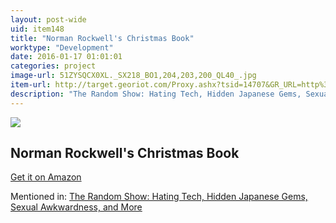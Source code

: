 ```yaml
---
layout: post-wide
uid: item148
title: "Norman Rockwell's Christmas Book"
worktype: "Development"
date: 2016-01-17 01:01:01
categories: project
image-url: 51ZYSQCX0XL._SX218_BO1,204,203,200_QL40_.jpg
item-url: http://target.georiot.com/Proxy.ashx?tsid=14707&GR_URL=http%3A%2F%2Fwww.amazon.com%2FNorman-Rockwells-Christmas-Molly-Rockwell%2Fdp%2F0810981211
description: "The Random Show: Hating Tech, Hidden Japanese Gems, Sexual Awkwardness, and More"
---
```

<a href="http://target.georiot.com/Proxy.ashx?tsid=14707&GR_URL=http%3A%2F%2Fwww.amazon.com%2FNorman-Rockwells-Christmas-Molly-Rockwell%2Fdp%2F0810981211" target="blank"><img src="../../../../img/thumbs/51ZYSQCX0XL._SX218_BO1,204,203,200_QL40_.jpg" class="prod-img"></a>
<h2>Norman Rockwell's Christmas Book</h2>
<p><a href="http://target.georiot.com/Proxy.ashx?tsid=14707&GR_URL=http%3A%2F%2Fwww.amazon.com%2FNorman-Rockwells-Christmas-Molly-Rockwell%2Fdp%2F0810981211" target="blank">Get it on Amazon</a><p>
<p>Mentioned in: <a href="http://fourhourworkweek.com/2014/11/25/the-random-show-hating-tech-hidden-japanese-gems-sexual-awkwardness-and-more/" target="blank">The Random Show: Hating Tech, Hidden Japanese Gems, Sexual Awkwardness, and More</a></p>
